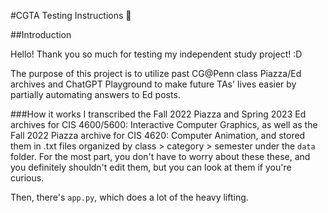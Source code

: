 #CGTA Testing Instructions 🧬

##Introduction

Hello! Thank you so much for testing my independent study project! :D

The purpose of this project is to utilize past CG@Penn class Piazza/Ed archives and ChatGPT Playground to make future TAs' lives easier by partially automating answers to Ed posts.

###How it works
I transcribed the Fall 2022 Piazza and Spring 2023 Ed archives for CIS 4600/5600: Interactive Computer Graphics, as well as the Fall 2022 Piazza archive for CIS 4620: Computer Animation, and stored them in .txt files organized by class > category > semester under the `data` folder. For the most part, you don't have to worry about these these, and you definitely shouldn't edit them, but you can look at them if you're curious.

Then, there's `app.py`, which does a lot of the heavy lifting. 